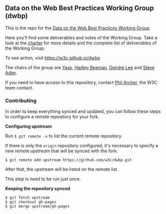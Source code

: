 ## Data on the Web Best Practices Working Group (dwbp) 

This is the repo for the <a href="http://www.w3.org/2013/dwbp/">Data on the Web Best Practices Working Group</a>.

Here you'll find some deliverables and notes of the Working Group. Take a look at the <a href="http://www.w3.org/2013/05/odbp-charter">charter</a> for more details and the complete list of deliverables of the Working Group. 

To see action, visit https://w3c.github.io/dwbp

The chairs of the group are <a href="https://github.com/yaso">Yaso</a>, <a href="http://uk.linkedin.com/in/hadleybeeman">Hadley Beeman</a>, 
<a href="http://https://www.deri.ie/users/deirdre-lee"> Deirdre Lee</a> and <a href="http://ibmdatamag.com/author/sadler/">Steve Adler</a>. 

If you need to have access to this repository, contact <a href="http://philarcher.org/">Phil Archer</a>, the W3C team contact.   

### Contributing

In order to keep everything synced and updated, you can follow these steps to configure a remote repository for your fork.

**Configuring upstream**

Run `$ git remote -v` to list the current remote repository.

If there is only the `origin` repository configured, it's necessary to specify a new remote *upstream* that will be synced with the fork.

```$ git remote add upstream https://github.com/w3c/dwbp.git```

After that, the upstream will be listed on the remote list.

This step is need to be run just once.

**Keeping the repository synced**

    $ git fetch upstream
    $ git checkout gh-pages
    $ git merge upstream/gh-pages
